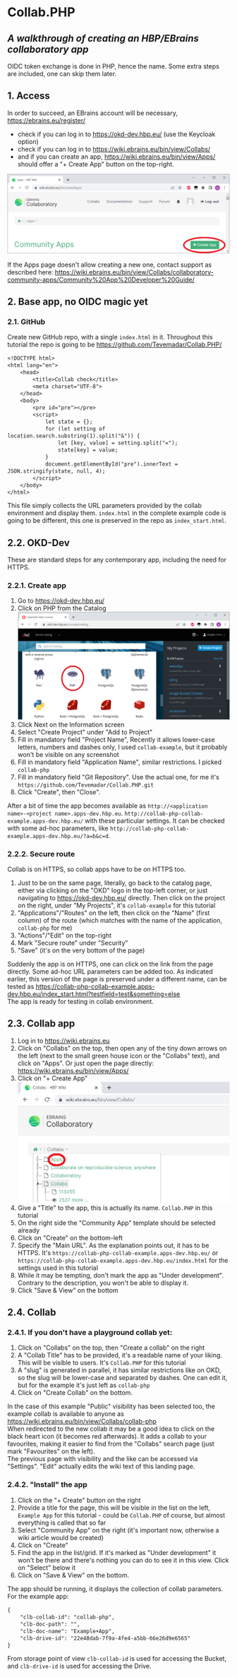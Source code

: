 # Collab.PHP
## _A walkthrough of creating an HBP/EBrains collaboratory app_
OIDC token exchange is done in PHP, hence the name. Some extra steps are included, one can skip them later.
## 1. Access
In order to succeed, an EBrains account will be necessary, https://ebrains.eu/register/
* check if you can log in to https://okd-dev.hbp.eu/ (use the Keycloak option)
* check if you can log in to https://wiki.ebrains.eu/bin/view/Collabs/
* and if you can create an app, https://wiki.ebrains.eu/bin/view/Apps/ should offer a "+ Create App" button on the top-right.

![](images/01-Create.png)

If the Apps page doesn't allow creating a new one, contact support as described here: https://wiki.ebrains.eu/bin/view/Collabs/collaboratory-community-apps/Community%20App%20Developer%20Guide/
## 2. Base app, no OIDC magic yet
### 2.1. GitHub
Create new GitHub repo, with a single `index.html` in it. Throughout this tutorial the repo is going to be https://github.com/Tevemadar/Collab.PHP/

    <!DOCTYPE html>
    <html lang="en">
        <head>
            <title>Collab check</title>
            <meta charset="UTF-8">
        </head>
        <body>
            <pre id="pre"></pre>
            <script>
                let state = {};
                for (let setting of location.search.substring(1).split("&")) {
                    let [key, value] = setting.split("=");
                    state[key] = value;
                }
                document.getElementById("pre").innerText = JSON.stringify(state, null, 4);
            </script>
        </body>
    </html>

This file simply collects the URL parameters provided by the collab environment and display them. `index.html` in the complete example code is going to be different, this one is preserved in the repo as `index_start.html`.
## 2.2. OKD-Dev
These are standard steps for any contemporary app, including the need for HTTPS.
### 2.2.1. Create app
1. Go to https://okd-dev.hbp.eu/
2. Click on PHP from the Catalog  
![](images/02-PHP.png)
3. Click Next on the Information screen
4. Select "Create Project" under "Add to Project"
5. Fill in mandatory field "Project Name", Recently it allows lower-case letters, numbers and dashes only, I used ```collab-example```, but it probably won't be visible on any screenshot
6. Fill in mandatory field "Application Name", similar restrictions. I picked ```collab-php```
7. Fill in mandatory field "Git Repository". Use the actual one, for me it's ```https://github.com/Tevemadar/Collab.PHP.git```
8. Click "Create", then "Close".

After a bit of time the app becomes available as `http://<application name>-<project name>.apps-dev.hbp.eu`. `http://collab-php-collab-example.apps-dev.hbp.eu/` with these particular settings. It can be checked with some ad-hoc parameters, like `http://collab-php-collab-example.apps-dev.hbp.eu/?a=b&c=d`.
### 2.2.2. Secure route
Collab is on HTTPS, so collab apps have to be on HTTPS too.
1. Just to be on the same page, literally, go back to the catalog page, either via clicking on the "OKD" logo in the top-left corner, or just navigating to https://okd-dev.hbp.eu/ directly. Then click on the project on the right, under "My Projects", it's `collab-example` for this tutorial
2. "Applications"/"Routes" on the left, then click on the "Name" (first column) of the route (which matches with the name of the application, `collab-php` for me)
3. "Actions"/"Edit" on the top-right
4. Mark "Secure route" under "Security"
5. "Save" (it's on the very bottom of the page)

Suddenly the app is on HTTPS, one can click on the link from the page directly. Some ad-hoc URL parameters can be added too. As indicated earlier, this version of the page is preserved under a different name, can be tested as https://collab-php-collab-example.apps-dev.hbp.eu/index_start.html?testfield=test&something=else  
The app is ready for testing in collab environment.
## 2.3. Collab app
1. Log in to https://wiki.ebrains.eu
2. Click on "Collabs" on the top, then open any of the tiny down arrows on the left (next to the small green house icon or the "Collabs" text), and click on "Apps". Or just open the page directly: https://wiki.ebrains.eu/bin/view/Apps/  
3. Click on "+ Create App"![](images/03-Apps.png)
4. Give a "Title" to the app, this is actually its name. `Collab.PHP` in this tutorial
5. On the right side the "Community App" template should be selected already
6. Click on "Create" on the bottom-left
7. Specify the "Main URL". As the explanation points out, it has to be HTTPS. It's `https://collab-php-collab-example.apps-dev.hbp.eu/` or `https://collab-php-collab-example.apps-dev.hbp.eu/index.html` for the settings used in this tutorial
8. While it may be tempting, don't mark the app as "Under development". Contrary to the description, you won't be able to display it.
9. Click "Save & View" on the bottom

## 2.4. Collab
### 2.4.1. If you don't have a playground collab yet:
1. Click on "Collabs" on the top, then "Create a collab" on the right
2. A "Collab Title" has to be provided, it's a readable name of your liking. This will be visible to users. It's `Collab.PHP` for this tutorial 
3. A "slug" is generated in parallel, it has similar restrictions like on OKD, so the slug will be lower-case and separated by dashes. One can edit it, but for the example it's just left as `collab-php`
4. Click on "Create Collab" on the bottom.

In the case of this example "Public" visibility has been selected too, the example collab is available to anyone as https://wiki.ebrains.eu/bin/view/Collabs/collab-php  
When redirected to the new collab it may be a good idea to click on the black heart icon (it becomes red afterwards). It adds a collab to your favourites, making it easier to find from the "Collabs" search page (just mark "Favourites" on the left).  
The previous page with visibility and the like can be accessed via "Settings". "Edit" actually edits the wiki text of this landing page.

### 2.4.2. "Install" the app
1. Click on the "+ Create" button on the right
2. Provide a title for the page, this will be visible in the list on the left, `Example App` for this tutorial - could be `Collab.PHP` of course, but almost everything is called that so far
3. Select "Community App" on the right (it's important now, otherwise a wiki article would be created)
4. Click on "Create"
5. Find the app in the list/grid. If it's marked as "Under development" it won't be there and there's nothing you can do to see it in this view. Click on "Select" below it
6. Click on "Save & View" on the bottom.

The app should be running, it displays the collection of collab parameters. For the example app:

    {
        "clb-collab-id": "collab-php",
        "clb-doc-path": "",
        "clb-doc-name": "Example+App",
        "clb-drive-id": "22e48dab-7f9a-4fe4-a5bb-66e26d9e6565"
    }
From storage point of view `clb-collab-id` is used for accessing the Bucket, and `clb-drive-id` is used for accessing the Drive.